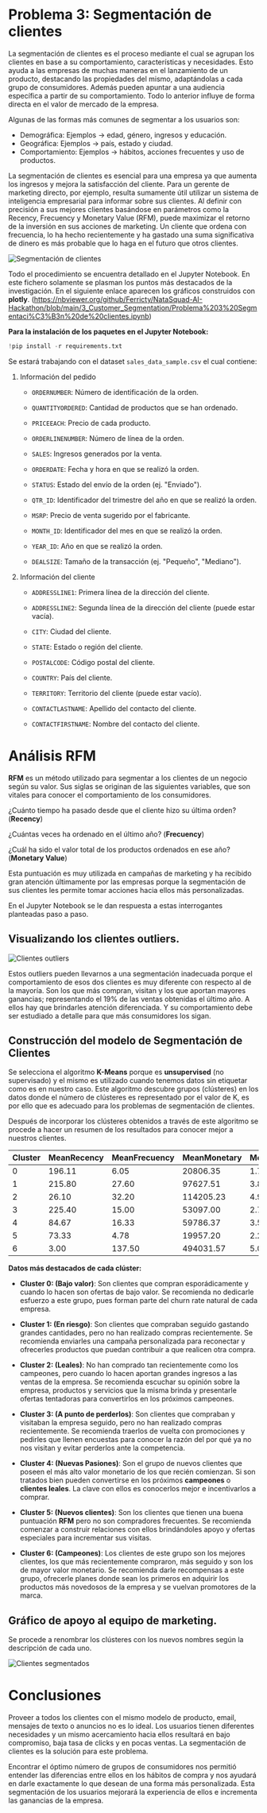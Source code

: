 # Problema 3: Segmentación de clientes

La segmentación de clientes es el proceso mediante el cual se agrupan los clientes en base a su comportamiento, características y necesidades. Esto ayuda a las empresas de muchas maneras en el lanzamiento de un producto, destacando las propiedades del mismo, adaptándolas a cada grupo de consumidores. Además pueden apuntar a una audiencia específica a partir de su comportamiento. Todo lo anterior influye de forma directa en el valor de mercado de la empresa.

Algunas de las formas más comunes de segmentar a los usuarios son:

* Demográfica: Ejemplos -> edad, género, ingresos y educación.
* Geográfica: Ejemplos -> país, estado y ciudad.
* Comportamiento: Ejemplos -> hábitos, acciones frecuentes y uso de productos.


La segmentación de clientes es esencial para una empresa ya que aumenta los ingresos y mejora la satisfacción del cliente. Para un gerente de marketing directo, por ejemplo, resulta sumamente útil utilizar un sistema de inteligencia empresarial para informar sobre sus clientes. Al definir con precisión a sus mejores clientes basándose en parámetros como la Recency, Frecuency y Monetary Value (RFM), puede maximizar el retorno de la inversión en sus acciones de marketing. Un cliente que ordena con frecuencia, lo ha hecho recientemente y ha gastado una suma significativa de dinero es más probable que lo haga en el futuro que otros clientes.

![Segmentación de clientes](img/segmentation.png)

Todo el procedimiento se encuentra detallado en el Jupyter Notebook. En este fichero solamente se plasman los puntos más destacados de la investigación. En el siguiente enlace aparecen los gráficos construidos con **plotly**.
(https://nbviewer.org/github/Ferricty/NataSquad-AI-Hackathon/blob/main/3_Customer_Segmentation/Problema%203%20Segmentaci%C3%B3n%20de%20clientes.ipynb)

**Para la instalación de los paquetes en el Jupyter Notebook:**
```python
!pip install -r requirements.txt
```


Se estará trabajando con el dataset `sales_data_sample.csv` el cual contiene:


1. Información del pedido

    - `ORDERNUMBER`: Número de identificación de la orden.

    - `QUANTITYORDERED`: Cantidad de productos que se han ordenado.

    - `PRICEEACH`: Precio de cada producto.

    - `ORDERLINENUMBER`: Número de línea de la orden.

    - `SALES`: Ingresos generados por la venta.

    - `ORDERDATE`: Fecha y hora en que se realizó la orden.

    - `STATUS`: Estado del envío de la orden (ej. "Enviado").

    - `QTR_ID`: Identificador del trimestre del año en que se realizó la orden.

    - `MSRP`: Precio de venta sugerido por el fabricante.

    - `MONTH_ID`: Identificador del mes en que se realizó la orden.

    - `YEAR_ID`: Año en que se realizó la orden.
    
    - `DEALSIZE`: Tamaño de la transacción (ej. "Pequeño", "Mediano").
    

2. Información del cliente

    - `ADDRESSLINE1`: Primera línea de la dirección del cliente.

    - `ADDRESSLINE2`: Segunda línea de la dirección del cliente (puede estar vacía). 

    - `CITY`: Ciudad del cliente.

    - `STATE`: Estado o región del cliente.

    - `POSTALCODE`: Código postal del cliente.

    - `COUNTRY`: País del cliente.

    - `TERRITORY`: Territorio del cliente (puede estar vacío).

    - `CONTACTLASTNAME`: Apellido del contacto del cliente.

    - `CONTACTFIRSTNAME`: Nombre del contacto del cliente.

# Análisis RFM 

**RFM** es un método utilizado para segmentar a los clientes de un negocio según su valor. Sus siglas se originan de las siguientes variables, que son vitales para conocer el comportamiento de los consumidores.

¿Cuánto tiempo ha pasado desde que el cliente hizo su última orden? (**Recency**)

¿Cuántas veces ha ordenado en el último año? (**Frecuency**)

¿Cuál ha sido el valor total de los productos ordenados en ese año? (**Monetary Value**)

Esta puntuación es muy utilizada en campañas de marketing y ha recibido gran atención últimamente por las empresas porque la segmentación de sus clientes les permite tomar acciones hacia ellos más personalizadas.

En el Jupyter Notebook se le dan respuesta a estas interrogantes planteadas paso a paso.

## Visualizando los clientes outliers.

![Clientes outliers](img/outliers.png)

Estos outliers pueden llevarnos a una segmentación inadecuada porque el comportamiento de esos dos clientes es muy diferente con respecto al de la mayoría. Son los que más compran, visitan y los que aportan mayores ganancias; representando el 19% de las ventas obtenidas el último año. A ellos hay que brindarles atención diferenciada. Y su comportamiento debe ser estudiado a detalle para  que más consumidores los sigan. 

## Construcción del modelo de Segmentación de Clientes

Se selecciona el algoritmo **K-Means** porque es  **unsupervised** (no supervisado) y el mismo es utilizado cuando tenemos datos sin etiquetar como es en nuestro caso. Este algoritmo descubre grupos (clústeres) en los datos donde el número de clústeres es representado por el valor de K, es por ello que es adecuado para los problemas de segmentación de clientes.

Después de incorporar los clústeres obtenidos a través de este algoritmo se procede a hacer un resumen de los resultados para conocer mejor a nuestros clientes.
 	
|Cluster|	 MeanRecency|	MeanFrecuency|	MeanMonetary|	MeanRFM	|CantidadClientes|
|- 	    |-              |-               |-             |-          |-              |	 
|0|	196.11|	6.05|	20806.35|	1.74|	19|
|1|	215.80|	27.60|	97627.51|	3.87|	5|
|2|	26.10|	32.20|	114205.23|	4.93|	10|
|3|	225.40|	15.00|	53097.00|	2.72|	20|
|4|	84.67|	16.33|	59786.37|	3.58|	15|
|5|	73.33|	4.78|	19957.20|	2.26|	9|
|6|	3.00|	137.50|	494031.57|	5.00|	2|


**Datos más destacados de cada clúster:**

* **Cluster 0: (Bajo valor)**: Son clientes que compran esporádicamente y cuando lo hacen son ofertas de bajo valor. Se recomienda no dedicarle esfuerzo a este grupo, pues forman parte del churn rate natural de cada empresa.

* **Cluster 1: (En riesgo)**: Son clientes que compraban seguido gastando grandes cantidades, pero no han realizado compras recientemente. Se recomienda enviarles una campaña personalizada para reconectar y ofrecerles productos que puedan contribuir a que realicen otra compra.

* **Cluster 2: (Leales)**: No han comprado tan recientemente como los campeones, pero cuando lo hacen aportan grandes ingresos a las ventas de la empresa. Se recomienda escuchar su opinión sobre la empresa, productos y servicios que la misma brinda y presentarle ofertas tentadoras para convertirlos en los próximos campeones.

* **Cluster 3: (A punto de perderlos)**: Son clientes que compraban y visitaban la empresa seguido, pero no han realizado compras recientemente. Se recomienda traerlos de vuelta con promociones y pedirles que llenen encuestas para conocer la razón del por qué ya no nos visitan y evitar perderlos ante la competencia.

* **Cluster 4: (Nuevas Pasiones)**: Son el grupo de nuevos clientes que poseen el más alto valor monetario de los que recién comienzan. Si son tratados bien pueden convertirse en los próximos **campeones** o **clientes leales**. La clave con ellos es conocerlos mejor e incentivarlos a comprar.

* **Cluster 5: (Nuevos clientes)**: Son los clientes que tienen una buena puntuación **RFM** pero no son compradores frecuentes. Se recomienda comenzar a construir relaciones con ellos brindándoles apoyo y ofertas especiales para incrementar sus visitas. 

* **Cluster 6: (Campeones)**: Los clientes de este grupo son los mejores clientes, los que más recientemente compraron, más seguido y son los de mayor valor monetario. Se recomienda darle recompensas a este grupo, ofrecerle planes donde sean los primeros en adquirir los productos más novedosos de la empresa y se vuelvan promotores de la marca.

## Gráfico de apoyo al equipo de marketing.

Se procede a renombrar los clústeres con los nuevos nombres según la descripción de cada uno.

![Clientes segmentados](img/customer_segmentation.png)

# Conclusiones

Proveer a todos los clientes con el mismo modelo de producto, email, mensajes de texto o anuncios no es lo ideal. Los usuarios tienen diferentes necesidades y un mismo acercamiento hacia ellos resultará en bajo compromiso, baja tasa de clicks y en pocas ventas. La segmentación de clientes es la solución para este problema.

Encontrar el óptimo número de grupos de consumidores nos permitió entender las diferencias entre ellos en los hábitos de compra y nos ayudará en darle exactamente lo que desean de una forma más personalizada. Esta segmentación de los usuarios mejorará la experiencia de ellos e incrementa las ganancias de la empresa.
